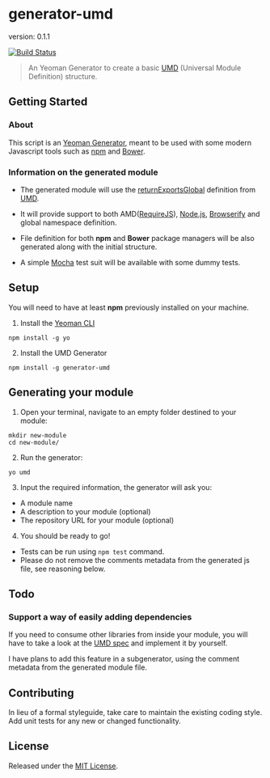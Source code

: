 # generator-umd

version: 0.1.1

[![Build Status](https://travis-ci.org/ruyadorno/generator-umd.svg?branch=master)](https://travis-ci.org/ruyadorno/generator-umd)

> An Yeoman Generator to create a basic [UMD](https://github.com/umdjs/umd) (Universal Module Definition) structure.


## Getting Started

### About

This script is an [Yeoman Generator](http://yeoman.io/), meant to be used with some modern Javascript tools such as [npm](https://www.npmjs.org) and [Bower](http://bower.io/).

### Information on the generated module

- The generated module will use the [returnExportsGlobal](https://github.com/umdjs/umd/blob/master/returnExportsGlobal.js) definition from [UMD](https://github.com/umdjs/umd).

- It will provide support to both AMD([RequireJS](http://requirejs.org/)), [Node.js](http://nodejs.org/), [Browserify](http://browserify.org/) and global namespace definition.

- File definition for both **npm** and **Bower** package managers will be also generated along with the initial structure.

- A simple [Mocha](http://visionmedia.github.io/mocha/) test suit will be available with some dummy tests.


## Setup

You will need to have at least **npm** previously installed on your machine.

1) Install the [Yeoman CLI](https://github.com/yeoman/yo)

```shell
npm install -g yo
```

2) Install the UMD Generator

```shell
npm install -g generator-umd
```


## Generating your module

1) Open your terminal, navigate to an empty folder destined to your module:

```shell
mkdir new-module
cd new-module/
```

2) Run the generator:

```shell
yo umd
```

3) Input the required information, the generator will ask you:

- A module name
- A description to your module (optional)
- The repository URL for your module (optional)

4) You should be ready to go!

- Tests can be run using `npm test` command.
- Please do not remove the comments metadata from the generated js file, see reasoning below.


## Todo

### Support a way of easily adding dependencies

If you need to consume other libraries from inside your module, you will have to take a look at the [UMD spec](https://github.com/umdjs/umd/blob/master/returnExportsGlobal.js) and implement it by yourself.

I have plans to add this feature in a subgenerator, using the comment metadata from the generated module file.


## Contributing

In lieu of a formal styleguide, take care to maintain the existing coding style. Add unit tests for any new or changed functionality.


## License

Released under the [MIT License](http://www.opensource.org/licenses/mit-license.php).

